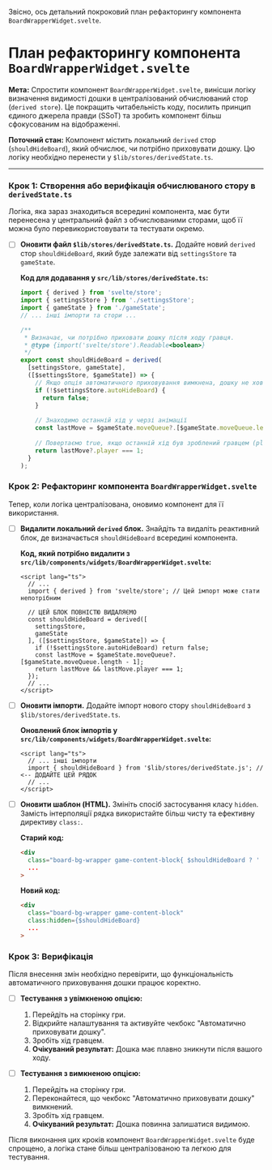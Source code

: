 Звісно, ось детальний покроковий план рефакторингу компонента `BoardWrapperWidget.svelte`.

# План рефакторингу компонента `BoardWrapperWidget.svelte`

**Мета:** Спростити компонент `BoardWrapperWidget.svelte`, винісши логіку визначення видимості дошки в централізований обчислюваний стор (`derived store`). Це покращить читабельність коду, посилить принцип єдиного джерела правди (SSoT) та зробить компонент більш сфокусованим на відображенні.

**Поточний стан:** Компонент містить локальний `derived` стор (`shouldHideBoard`), який обчислює, чи потрібно приховувати дошку. Цю логіку необхідно перенести у `$lib/stores/derivedState.ts`.

---

### Крок 1: Створення або верифікація обчислюваного стору в `derivedState.ts`

Логіка, яка зараз знаходиться всередині компонента, має бути перенесена у центральний файл з обчислюваними сторами, щоб її можна було перевикористовувати та тестувати окремо.

- [ ] **Оновити файл `$lib/stores/derivedState.ts`.**
    Додайте новий `derived` стор `shouldHideBoard`, який буде залежати від `settingsStore` та `gameState`.

    **Код для додавання у `src/lib/stores/derivedState.ts`:**
    ```typescript
    import { derived } from 'svelte/store';
    import { settingsStore } from './settingsStore';
    import { gameState } from './gameState';
    // ... інші імпорти та стори ...

    /**
     * Визначає, чи потрібно приховати дошку після ходу гравця.
     * @type {import('svelte/store').Readable<boolean>}
     */
    export const shouldHideBoard = derived(
      [settingsStore, gameState],
      ([$settingsStore, $gameState]) => {
        // Якщо опція автоматичного приховування вимкнена, дошку не ховаємо
        if (!$settingsStore.autoHideBoard) {
          return false;
        }
        
        // Знаходимо останній хід у черзі анімації
        const lastMove = $gameState.moveQueue?.[$gameState.moveQueue.length - 1];
        
        // Повертаємо true, якщо останній хід був зроблений гравцем (player === 1)
        return lastMove?.player === 1;
      }
    );
    ```

### Крок 2: Рефакторинг компонента `BoardWrapperWidget.svelte`

Тепер, коли логіка централізована, оновимо компонент для її використання.

- [ ] **Видалити локальний `derived` блок.**
    Знайдіть та видаліть реактивний блок, де визначається `shouldHideBoard` всередині компонента.

    **Код, який потрібно видалити з `src/lib/components/widgets/BoardWrapperWidget.svelte`:**
    ```svelte
    <script lang="ts">
      // ...
      import { derived } from 'svelte/store'; // Цей імпорт може стати непотрібним

      // ЦЕЙ БЛОК ПОВНІСТЮ ВИДАЛЯЄМО
      const shouldHideBoard = derived([
        settingsStore,
        gameState
      ], ([$settingsStore, $gameState]) => {
        if (!$settingsStore.autoHideBoard) return false;
        const lastMove = $gameState.moveQueue?.[$gameState.moveQueue.length - 1];
        return lastMove && lastMove.player === 1;
      });
      // ...
    </script>
    ```

- [ ] **Оновити імпорти.**
    Додайте імпорт нового стору `shouldHideBoard` з `$lib/stores/derivedState.ts`.

    **Оновлений блок імпортів у `src/lib/components/widgets/BoardWrapperWidget.svelte`:**
    ```svelte
    <script lang="ts">
      // ... інші імпорти
      import { shouldHideBoard } from '$lib/stores/derivedState.js'; // <-- ДОДАЙТЕ ЦЕЙ РЯДОК
      // ...
    </script>
    ```

- [ ] **Оновити шаблон (HTML).**
    Змініть спосіб застосування класу `hidden`. Замість інтерполяції рядка використайте більш чисту та ефективну директиву `class:`.

    **Старий код:**
    ```html
    <div 
      class="board-bg-wrapper game-content-block{ $shouldHideBoard ? ' hidden' : '' }"
      ...
    >
    ```

    **Новий код:**
    ```html
    <div 
      class="board-bg-wrapper game-content-block"
      class:hidden={$shouldHideBoard}
      ...
    >
    ```

### Крок 3: Верифікація

Після внесення змін необхідно перевірити, що функціональність автоматичного приховування дошки працює коректно.

- [ ] **Тестування з увімкненою опцією:**
    1.  Перейдіть на сторінку гри.
    2.  Відкрийте налаштування та активуйте чекбокс "Автоматично приховувати дошку".
    3.  Зробіть хід гравцем.
    4.  **Очікуваний результат:** Дошка має плавно зникнути після вашого ходу.

- [ ] **Тестування з вимкненою опцією:**
    1.  Перейдіть на сторінку гри.
    2.  Переконайтеся, що чекбокс "Автоматично приховувати дошку" вимкнений.
    3.  Зробіть хід гравцем.
    4.  **Очікуваний результат:** Дошка повинна залишатися видимою.

Після виконання цих кроків компонент `BoardWrapperWidget.svelte` буде спрощено, а логіка стане більш централізованою та легкою для тестування.